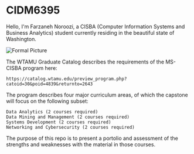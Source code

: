 # CIDM6395

Hello, I'm Farzaneh Noroozi, a CISBA (Computer Information Systems and Business Analytics) student currently residing in the beautiful state of Washington.

![Formal Picture](https://github.com/wtamu-babb/CIDM6395-Spring2024-FarzanehNoroozi/assets/125631781/74e95610-e6cd-4a0f-b211-f6284e6f472d)


The WTAMU Graduate Catalog describes the requirements of the MS-CISBA program here:

	https://catalog.wtamu.edu/preview_program.php?catoid=30&poid=4839&returnto=2643

The program describes four major curriculum areas, of which the capstone will focus on the following subset:

	Data Analytics (2 courses required)
	Data Mining and Management (2 courses required)
	Systems Development (2 courses required)
	Networking and Cybersecurity (2 courses required) 

The purpose of this repo is to present a portolio and assessment of the strengths and weaknesses with the material in those courses.  
